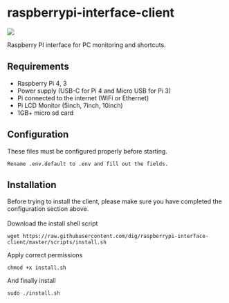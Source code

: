 # raspberrypi-interface-client

[![](https://img.shields.io/github/license/dig/raspberrypi-interface-client.svg)](LICENSE)

Raspberry PI interface for PC monitoring and shortcuts.

## Requirements

 - Raspberry Pi 4, 3
 - Power supply (USB-C for Pi 4 and Micro USB for Pi 3)
 - Pi connected to the internet (WiFi or Ethernet)
 - Pi LCD Monitor (5inch, 7inch, 10inch)
 - 1GB+ micro sd card

## Configuration

These files must be configured properly before starting.
```
Rename .env.default to .env and fill out the fields.
```

## Installation

Before trying to install the client, please make sure you have completed the configuration section above.
<br/><br/>
Download the install shell script
```
wget https://raw.githubusercontent.com/dig/raspberrypi-interface-client/master/scripts/install.sh
```

Apply correct permissions
```
chmod +x install.sh
```

And finally install
```
sudo ./install.sh
```

